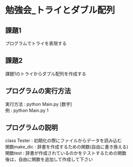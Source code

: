 # 勉強会_トライとダブル配列
## 課題1
プログラムでトライを表現する<br>

## 課題2
課題1のトライからダブル配列を作成する<br>

## プログラムの実行方法
実行方法 : python Main.py [数字]<br>
例 : python Main.py 1<br>

## プログラムの説明
class Tester : 初期化の際にファイルからデータを読み込む<br>
    関数make_dic : 辞書を作成するための関数(自由に書き換える)<br>
    関数test     : 辞書が作成されているのかをテストするための関数<br>
    後は，自由に関数を追加して作成して下さい